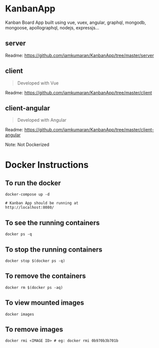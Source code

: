 # KanbanApp

Kanban Board App built using vue, vuex, angular, graphql, mongodb, mongoose, apollographql, nodejs, expressjs...

## server
Readme: https://github.com/iamkumaran/KanbanApp/tree/master/server

## client
>Developed with Vue

Readme: https://github.com/iamkumaran/KanbanApp/tree/master/client


## client-angular
>Developed with Angular

Readme: https://github.com/iamkumaran/KanbanApp/tree/master/client-angular

Note: Not Dockerized

# Docker Instructions

## To run the docker
```
docker-compose up -d

# Kanban App should be running at
http://localhost:8080/
```


## To see the running containers
```
docker ps -q
```

## To stop the running containers
```
docker stop $(docker ps -q)
```

## To remove the containers
```
docker rm $(docker ps -aq)
```

## To view mounted images
```
docker images
```

## To remove images
```
docker rmi <IMAGE ID> # eg: docker rmi 0b970b3b701b
```
